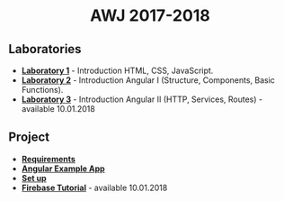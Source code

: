 <p align="center">
    <h1 align="center">
        AWJ 2017-2018
    </h1>
</p>

## Laboratories

- **[Laboratory 1](docs/lab/lab1.md)** - Introduction HTML, CSS, JavaScript.
- **[Laboratory 2](docs/lab/lab2.md)** - Introduction Angular I (Structure, Components, Basic Functions).
- **[Laboratory 3](docs/lab/lab3.md)** - Introduction Angular II (HTTP, Services, Routes) - available 10.01.2018

## Project

- **[Requirements](docs/temaP.md)**
- **[Angular Example App](docs/exP.md)**
- **[Set up](docs/install.md)**
- **[Firebase Tutorial](docs/firebase.md)** - available 10.01.2018
